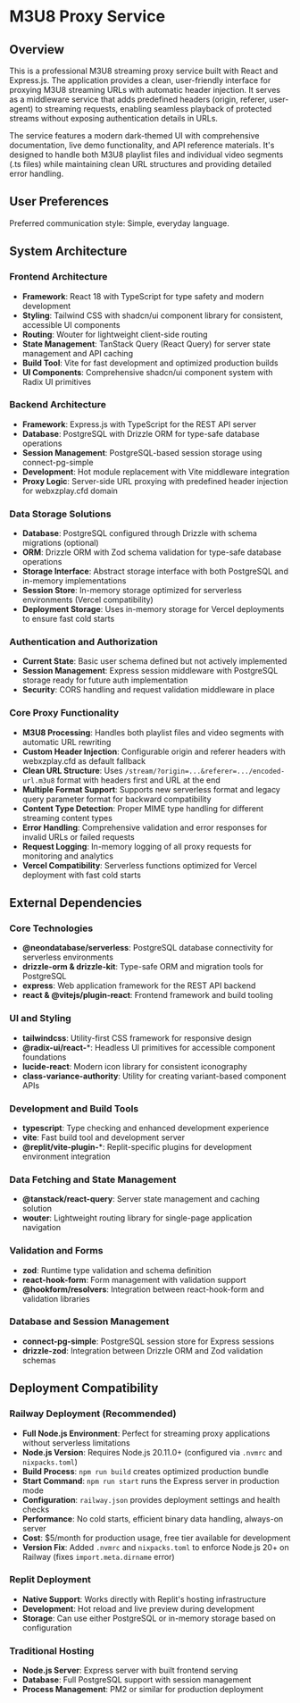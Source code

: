 # M3U8 Proxy Service

## Overview

This is a professional M3U8 streaming proxy service built with React and Express.js. The application provides a clean, user-friendly interface for proxying M3U8 streaming URLs with automatic header injection. It serves as a middleware service that adds predefined headers (origin, referer, user-agent) to streaming requests, enabling seamless playback of protected streams without exposing authentication details in URLs.

The service features a modern dark-themed UI with comprehensive documentation, live demo functionality, and API reference materials. It's designed to handle both M3U8 playlist files and individual video segments (.ts files) while maintaining clean URL structures and providing detailed error handling.

## User Preferences

Preferred communication style: Simple, everyday language.

## System Architecture

### Frontend Architecture
- **Framework**: React 18 with TypeScript for type safety and modern development
- **Styling**: Tailwind CSS with shadcn/ui component library for consistent, accessible UI components
- **Routing**: Wouter for lightweight client-side routing
- **State Management**: TanStack Query (React Query) for server state management and API caching
- **Build Tool**: Vite for fast development and optimized production builds
- **UI Components**: Comprehensive shadcn/ui component system with Radix UI primitives

### Backend Architecture
- **Framework**: Express.js with TypeScript for the REST API server
- **Database**: PostgreSQL with Drizzle ORM for type-safe database operations
- **Session Management**: PostgreSQL-based session storage using connect-pg-simple
- **Development**: Hot module replacement with Vite middleware integration
- **Proxy Logic**: Server-side URL proxying with predefined header injection for webxzplay.cfd domain

### Data Storage Solutions
- **Database**: PostgreSQL configured through Drizzle with schema migrations (optional)
- **ORM**: Drizzle ORM with Zod schema validation for type-safe database operations
- **Storage Interface**: Abstract storage interface with both PostgreSQL and in-memory implementations
- **Session Store**: In-memory storage optimized for serverless environments (Vercel compatibility)
- **Deployment Storage**: Uses in-memory storage for Vercel deployments to ensure fast cold starts

### Authentication and Authorization
- **Current State**: Basic user schema defined but not actively implemented
- **Session Management**: Express session middleware with PostgreSQL storage ready for future auth implementation
- **Security**: CORS handling and request validation middleware in place

### Core Proxy Functionality
- **M3U8 Processing**: Handles both playlist files and video segments with automatic URL rewriting
- **Custom Header Injection**: Configurable origin and referer headers with webxzplay.cfd as default fallback
- **Clean URL Structure**: Uses `/stream/?origin=...&referer=.../encoded-url.m3u8` format with headers first and URL at the end
- **Multiple Format Support**: Supports new serverless format and legacy query parameter format for backward compatibility
- **Content Type Detection**: Proper MIME type handling for different streaming content types
- **Error Handling**: Comprehensive validation and error responses for invalid URLs or failed requests
- **Request Logging**: In-memory logging of all proxy requests for monitoring and analytics
- **Vercel Compatibility**: Serverless functions optimized for Vercel deployment with fast cold starts

## External Dependencies

### Core Technologies
- **@neondatabase/serverless**: PostgreSQL database connectivity for serverless environments
- **drizzle-orm & drizzle-kit**: Type-safe ORM and migration tools for PostgreSQL
- **express**: Web application framework for the REST API backend
- **react & @vitejs/plugin-react**: Frontend framework and build tooling

### UI and Styling
- **tailwindcss**: Utility-first CSS framework for responsive design
- **@radix-ui/react-***: Headless UI primitives for accessible component foundations
- **lucide-react**: Modern icon library for consistent iconography
- **class-variance-authority**: Utility for creating variant-based component APIs

### Development and Build Tools
- **typescript**: Type checking and enhanced development experience
- **vite**: Fast build tool and development server
- **@replit/vite-plugin-***: Replit-specific plugins for development environment integration

### Data Fetching and State Management
- **@tanstack/react-query**: Server state management and caching solution
- **wouter**: Lightweight routing library for single-page application navigation

### Validation and Forms
- **zod**: Runtime type validation and schema definition
- **react-hook-form**: Form management with validation support
- **@hookform/resolvers**: Integration between react-hook-form and validation libraries

### Database and Session Management
- **connect-pg-simple**: PostgreSQL session store for Express sessions
- **drizzle-zod**: Integration between Drizzle ORM and Zod validation schemas

## Deployment Compatibility

### Railway Deployment (Recommended)
- **Full Node.js Environment**: Perfect for streaming proxy applications without serverless limitations
- **Node.js Version**: Requires Node.js 20.11.0+ (configured via `.nvmrc` and `nixpacks.toml`)
- **Build Process**: `npm run build` creates optimized production bundle
- **Start Command**: `npm run start` runs the Express server in production mode
- **Configuration**: `railway.json` provides deployment settings and health checks
- **Performance**: No cold starts, efficient binary data handling, always-on server
- **Cost**: $5/month for production usage, free tier available for development
- **Version Fix**: Added `.nvmrc` and `nixpacks.toml` to enforce Node.js 20+ on Railway (fixes `import.meta.dirname` error)

### Replit Deployment
- **Native Support**: Works directly with Replit's hosting infrastructure
- **Development**: Hot reload and live preview during development
- **Storage**: Can use either PostgreSQL or in-memory storage based on configuration

### Traditional Hosting
- **Node.js Server**: Express server with built frontend serving
- **Database**: Full PostgreSQL support with session management
- **Process Management**: PM2 or similar for production deployment
